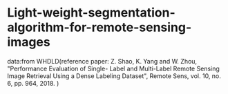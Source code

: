 # Light-weight-segmentation-algorithm-for-remote-sensing-images
data:from WHDLD(reference paper:
Z. Shao, K. Yang and W. Zhou, "Performance Evaluation of Single- Label and Multi-Label Remote Sensing Image Retrieval Using a Dense Labeling Dataset", Remote Sens, vol. 10, no. 6, pp. 964, 2018.
)
